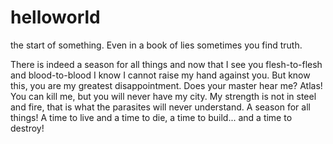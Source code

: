 # helloworld
the start of something.
Even in a book of lies sometimes you find truth.

There is indeed a season for all things and now that I see you flesh-to-flesh and blood-to-blood I know I cannot raise my hand against you. But know this, you are my greatest disappointment. Does your master hear me? Atlas! You can kill me, but you will never have my city. My strength is not in steel and fire, that is what the parasites will never understand. A season for all things! A time to live and a time to die, a time to build... and a time to destroy!
